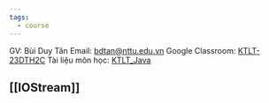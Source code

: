 ```yaml
---
tags:
  - course
---
```

GV: Bùi Duy Tân
Email: bdtan@nttu.edu.vn
Google Classroom: [KTLT-23DTH2C](https://classroom.google.com/u/2/c/NjYzOTAzMzUzOTc3)
Tài liệu môn học: [KTLT_Java](https://drive.google.com/drive/folders/1qQFERDn0P24neH7tS0Bt5VJ6uKVx4c90)

## [[IOStream]]